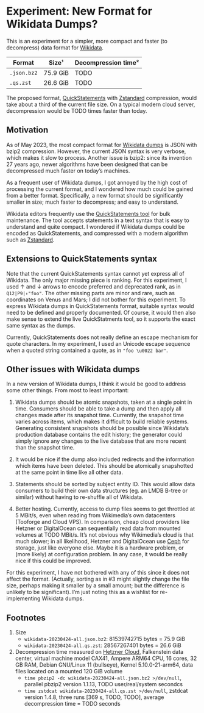 # Experiment: New Format for Wikidata Dumps?

This is an experiment for a simpler, more compact and faster (to decompress)
data format for [Wikidata](https://wikidata.org).

| Format      |     Size¹ |  Decompression time² |
|-------------|-----------|----------------------|
| `.json.bz2` |  75.9 GiB |                 TODO |
| `.qs.zst`   |  26.6 GiB |                 TODO |


The proposed format,
[QuickStatements](https://www.wikidata.org/wiki/Help:QuickStatements)
with [Zstandard](https://en.wikipedia.org/wiki/Zstd) compression, would
take about a third of the current file size. On a
typical modern cloud server, decompression would be TODO times faster
than today.


## Motivation

As of May 2023, the most compact format for [Wikidata
dumps](https://dumps.wikimedia.org/wikidatawiki/entities/20230424/) is
JSON with bzip2 compression.  However, the current JSON syntax is very
verbose, which makes it slow to process. Another issue is bzip2: since
its invention 27 years ago, newer algorithms have been designed that
can be decompressed much faster on today’s machines.

As a frequent user of Wikidata dumps, I got annoyed by the high cost of
processing the current format, and I wondered how much could be gained
from a better format. Specifically, a new format should be significantly
smaller in size; much faster to decompress; and easy to understand.

Wikidata editors frequently use the [QuickStatements
tool](https://www.wikidata.org/wiki/Help:QuickStatements) for bulk
maintenance. The tool accepts statements in a text syntax that is easy
to understand and quite compact. I wondered if Wikidata dumps could be
encoded as QuickStatements, and compressed with a modern algorithm
such as [Zstandard](https://en.wikipedia.org/wiki/Zstd).


## Extensions to QuickStatements syntax

Note that the current QuickStatements syntax cannot yet express all of
Wikidata.  The only major missing piece is ranking. For this experiment, I
used ↑ and ↓ arrows to encode preferred and deprecated rank, as in
`Q12|P9|↑"foo"`. The other missing parts are minor and rare, such as
coordinates on Venus and Mars; I did not bother for this experiment. To
express Wikidata dumps in QuickStatements format, suitable syntax
would need to be defined and properly documented. Of course, it would
then also make sense to extend the live QuickStatments tool, so it supports
the exact same syntax as the dumps.

Currently, QuickStatements does not really define an escape mechanism
for quote characters. In my experiment, I used an Unicode escape sequence
when a quoted string contained a quote, as in `"foo \u0022 bar"`.


## Other issues with Wikidata dumps

In a new version of Wikidata dumps, I think it would be good to
address some other things. From most to least important:

1. Wikidata dumps should be atomic snapshots, taken at a single point
in time. Consumers should be able to take a dump and then apply all
changes made after its snapshot time. Currently, the snapshot time varies
across items, which makes it difficult to build reliable systems.
Generating consistent snapshots should be possible since Wikidata’s
production database contains the edit history; the generator could simply
ignore any changes to the live database that are more recent than
the snapshot time.

2. It would be nice if the dump also included redirects and the information
which items have been deleted. This should be atomically snapshotted at
the same point in time like all other data.

3. Statements should be sorted by subject entity ID. This would
allow data consumers to build their own data structures (eg. an LMDB
B-tree or similar) without having to re-shuffle all of Wikidata.

4. Better hosting. Currently, access to dump files seems to get
throttled at 5 MBit/s, even when reading from Wikimedia’s own datacenters
(Tooforge and Cloud VPS). In comparison, cheap cloud providers like
Hetzner or DigitalOcean can sequentially read data from mounted volumes
at TODO MBit/s. It’s not obvious why Wikimedia’s cloud is that much slower;
in all likelihood, Hetzner and DigitalOcean use [Ceph](https://en.wikipedia.org/wiki/Ceph_(software)) for storage, just like everyone else. Maybe it
is a hardware problem, or (more likely) at configuration problem. In any
case, it would be really nice if this could be improved.

For this experiment, I have not bothered with any of this since it does
not affect the format. (Actually, sorting as in #3 might slightly
change the file size, perhaps making it smaller by a small amount;
but the difference is unlikely to be significant). I’m just noting this
as a wishlist for re-implementing Wikidata dumps.


## Footnotes

1. Size
    * `wikidata-20230424-all.json.bz2`: 81539742715 bytes = 75.9 GiB
	* `wikidata-20230424-all.qs.zst`: 28567267401 bytes = 26.6 GiB
2. Decompression time measured on [Hetzner Cloud](https://www.hetzner.com/cloud), Falkenstein data center, virtual machine model CAX41, Ampere ARM64 CPU, 16 cores, 32 GB RAM, Debian GNU/Linux 11 (bullseye), Kernel 5.10.0-21-arm64, data files located on a mounted 120 GiB volume
    * `time pbzip2 -dc wikidata-20230424-all.json.bz2 >/dev/null`, parallel pbzip2 version 1.1.13, TODO user/real/system secondcs
    * `time zstdcat wikidata-20230424-all.qs.zst >/dev/null`, zstdcat version 1.4.8, three runs [369 s, TODO, TODO], average decompression time = TODO seconds
